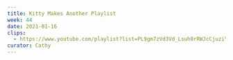 ```yaml
---
title: Kitty Makes Another Playlist
week: 44
date: 2021-01-16
clips:
  - https://www.youtube.com/playlist?list=PL9gm7zVd3Vd_Lsuh0rRWJcCjuziYPDla1
curator: Cathy
---
```

